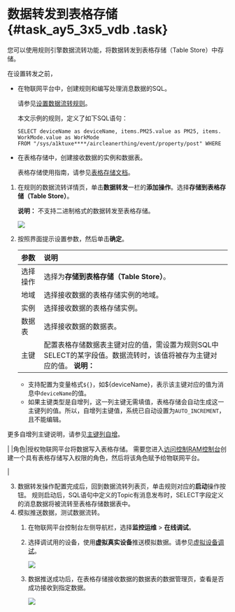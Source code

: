 # 数据转发到表格存储 {#task_ay5_3x5_vdb .task}

您可以使用规则引擎数据流转功能，将数据转发到表格存储（Table Store）中存储。

在设置转发之前，

-   在物联网平台中，创建规则和编写处理消息数据的SQL。

    请参见[设置数据流转规则](intl.zh-CN/用户指南/规则引擎/数据流转/设置数据流转规则.md#)。

    本文示例的规则，定义了如下SQL语句：

    ``` {#codeblock_dhf_6nx_szo}
    SELECT deviceName as deviceName, items.PM25.value as PM25, items. WorkMode.value as WorkMode 
    FROM "/sys/a1ktuxe****/aircleanerthing/event/property/post" WHERE
    ```

-   在表格存储中，创建接收数据的实例和数据表。

    表格存储使用指南，请参见[表格存储文档](https://partners-intl.aliyun.com/help/product/27278.htm)。


1.  在规则的数据流转详情页，单击**数据转发**一栏的**添加操作**。选择**存储到表格存储（Table Store）**。 

    **说明：** 不支持二进制格式的数据转发至表格存储。

    ![](http://static-aliyun-doc.oss-cn-hangzhou.aliyuncs.com/assets/img/7545/15663590072643_zh-CN.png)

2.  按照界面提示设置参数，然后单击**确定**。 

    |参数|说明|
    |:-|:-|
    |选择操作|选择为**存储到表格存储（Table Store）**。|
    |地域|选择接收数据的表格存储实例的地域。|
    |实例|选择接收数据的表格存储实例。|
    |数据表|选择接收数据的数据表。|
    |主键|配置表格存储数据表主键对应的值，需设置为规则SQL中SELECT的某字段值。数据流转时，该值将被存为主键对应的值。 **说明：** 

    -   支持配置为变量格式`${}`，如$\{deviceName\}，表示该主键对应的值为消息中`deviceName`的值。
    -   如果主键类型是自增列，这一列主键无需填值，表格存储会自动生成这一主键列的值。所以，自增列主键值，系统已自动设置为`AUTO_INCREMENT`，且不能编辑。

更多自增列主键说明，请参见[主键列自增](https://www.alibabacloud.com/help/doc-detail/47745.htm)。

 |
    |角色|授权物联网平台将数据写入表格存储。 需要您进入[访问控制RAM控制台](https://ram.console.aliyun.com/roles)创建一个具有表格存储写入权限的角色，然后将该角色赋予给物联网平台。

 |

3.  数据转发操作配置完成后，回到数据流转列表页，单击规则对应的**启动**操作按钮。 规则启动后，SQL语句中定义的Topic有消息发布时，SELECT字段定义的消息数据将被流转至表格存储数据表中。
4.  模拟推送数据，测试数据流转。 
    1.  在物联网平台控制台左侧导航栏，选择**监控运维** \> **在线调试**。
    2.  选择调试用的设备，使用**虚拟真实设备**推送模拟数据。请参见[虚拟设备调试](intl.zh-CN/用户指南/监控运维/在线调试/虚拟设备调试.md#)。 

        ![](http://static-aliyun-doc.oss-cn-hangzhou.aliyuncs.com/assets/img/7545/156635900741753_zh-CN.png)

    3.  数据推送成功后，在表格存储接收数据的数据表的数据管理页，查看是否成功接收到指定数据。 

        ![](http://static-aliyun-doc.oss-cn-hangzhou.aliyuncs.com/assets/img/7545/156635900841760_zh-CN.png)


